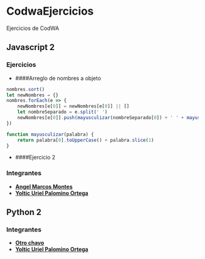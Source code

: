 # CodwaEjercicios
Ejercicios de CodWA

## Javascript 2
### Ejercicios
- ####Arreglo de nombres a objeto

```javascript
nombres.sort()
let newNombres = {}
nombres.forEach(e => {
    newNombres[e[0]] = newNombres[e[0]] || []
    let nombreSeparado = e.split(' ')
    newNombres[e[0]].push(mayusculizar(nombreSeparado[0]) + ' ' + mayusculizar(nombreSeparado[1]))
})

function mayusculizar(palabra) {
    return palabra[0].toUpperCase() + palabra.slice(1)
}
```
- ####Ejercicio 2
    

### Integrantes
- **[Angel Marcos Montes](https://github.com/Angel45604)**
- **[Yoltic Uriel Palomino Ortega](https://github.com/urielpalomino)**

## Python 2
### Integrantes
- **[Otro chavo](https://megustanlosmemes.com)**
- **[Yoltic Uriel Palomino Ortega](https://github.com/urielpalomino)**
